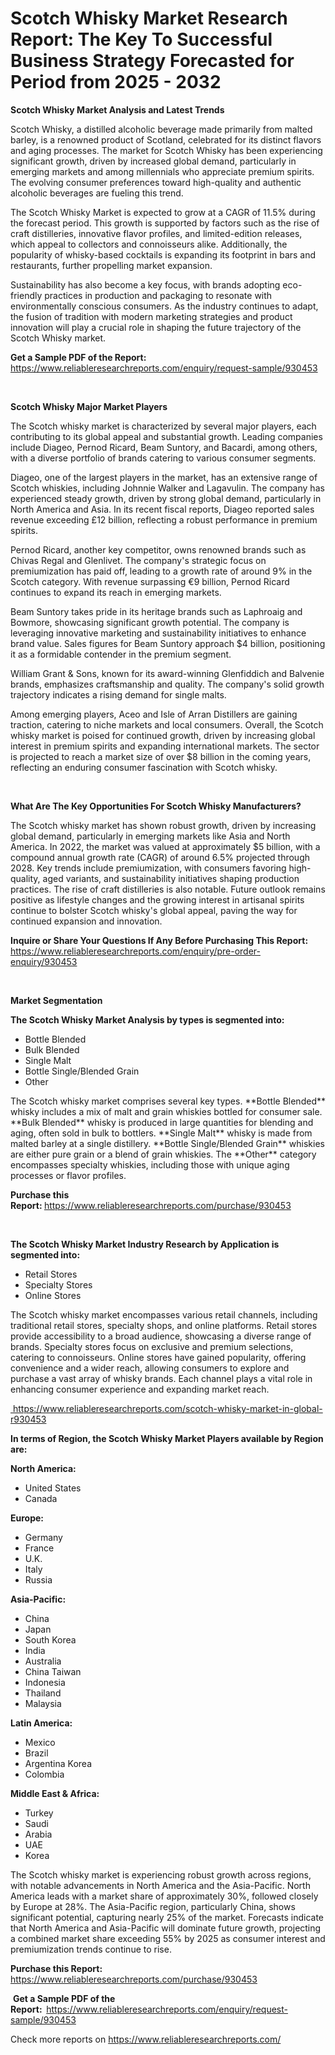 <p><h1>Scotch Whisky Market Research Report: The Key To Successful Business Strategy Forecasted for Period from 2025 - 2032</h1></p><p><strong>Scotch Whisky Market Analysis and Latest Trends</strong></p>
<p><p>Scotch Whisky, a distilled alcoholic beverage made primarily from malted barley, is a renowned product of Scotland, celebrated for its distinct flavors and aging processes. The market for Scotch Whisky has been experiencing significant growth, driven by increased global demand, particularly in emerging markets and among millennials who appreciate premium spirits. The evolving consumer preferences toward high-quality and authentic alcoholic beverages are fueling this trend.</p><p>The Scotch Whisky Market is expected to grow at a CAGR of 11.5% during the forecast period. This growth is supported by factors such as the rise of craft distilleries, innovative flavor profiles, and limited-edition releases, which appeal to collectors and connoisseurs alike. Additionally, the popularity of whisky-based cocktails is expanding its footprint in bars and restaurants, further propelling market expansion.</p><p>Sustainability has also become a key focus, with brands adopting eco-friendly practices in production and packaging to resonate with environmentally conscious consumers. As the industry continues to adapt, the fusion of tradition with modern marketing strategies and product innovation will play a crucial role in shaping the future trajectory of the Scotch Whisky market.</p></p>
<p><strong>Get a Sample PDF of the Report:&nbsp;</strong> <a href="https://www.reliableresearchreports.com/enquiry/request-sample/930453?utm_campaign=3313&utm_medium=2&utm_source=Github&utm_content=ia&utm_term=21032025&utm_id=scotch-whisky">https://www.reliableresearchreports.com/enquiry/request-sample/930453</a></p>
<p>&nbsp;</p>
<p><strong>Scotch Whisky Major Market Players</strong></p>
<p><p>The Scotch whisky market is characterized by several major players, each contributing to its global appeal and substantial growth. Leading companies include Diageo, Pernod Ricard, Beam Suntory, and Bacardi, among others, with a diverse portfolio of brands catering to various consumer segments.</p><p>Diageo, one of the largest players in the market, has an extensive range of Scotch whiskies, including Johnnie Walker and Lagavulin. The company has experienced steady growth, driven by strong global demand, particularly in North America and Asia. In its recent fiscal reports, Diageo reported sales revenue exceeding £12 billion, reflecting a robust performance in premium spirits.</p><p>Pernod Ricard, another key competitor, owns renowned brands such as Chivas Regal and Glenlivet. The company's strategic focus on premiumization has paid off, leading to a growth rate of around 9% in the Scotch category. With revenue surpassing €9 billion, Pernod Ricard continues to expand its reach in emerging markets.</p><p>Beam Suntory takes pride in its heritage brands such as Laphroaig and Bowmore, showcasing significant growth potential. The company is leveraging innovative marketing and sustainability initiatives to enhance brand value. Sales figures for Beam Suntory approach $4 billion, positioning it as a formidable contender in the premium segment.</p><p>William Grant & Sons, known for its award-winning Glenfiddich and Balvenie brands, emphasizes craftsmanship and quality. The company's solid growth trajectory indicates a rising demand for single malts. </p><p>Among emerging players, Aceo and Isle of Arran Distillers are gaining traction, catering to niche markets and local consumers. Overall, the Scotch whisky market is poised for continued growth, driven by increasing global interest in premium spirits and expanding international markets. The sector is projected to reach a market size of over $8 billion in the coming years, reflecting an enduring consumer fascination with Scotch whisky.</p></p>
<p>&nbsp;</p>
<p><strong>What Are The Key Opportunities For Scotch Whisky Manufacturers?</strong></p>
<p><p>The Scotch whisky market has shown robust growth, driven by increasing global demand, particularly in emerging markets like Asia and North America. In 2022, the market was valued at approximately $5 billion, with a compound annual growth rate (CAGR) of around 6.5% projected through 2028. Key trends include premiumization, with consumers favoring high-quality, aged variants, and sustainability initiatives shaping production practices. The rise of craft distilleries is also notable. Future outlook remains positive as lifestyle changes and the growing interest in artisanal spirits continue to bolster Scotch whisky's global appeal, paving the way for continued expansion and innovation.</p></p>
<p><strong>Inquire or Share Your Questions If Any Before Purchasing This Report:</strong> <a href="https://www.reliableresearchreports.com/enquiry/pre-order-enquiry/930453?utm_campaign=3313&utm_medium=2&utm_source=Github&utm_content=ia&utm_term=21032025&utm_id=scotch-whisky">https://www.reliableresearchreports.com/enquiry/pre-order-enquiry/930453</a></p>
<p>&nbsp;</p>
<p><strong>Market Segmentation</strong></p>
<p><strong>The Scotch Whisky Market Analysis by types is segmented into:</strong></p>
<p><ul><li>Bottle Blended</li><li>Bulk Blended</li><li>Single Malt</li><li>Bottle Single/Blended Grain</li><li>Other</li></ul></p>
<p><p>The Scotch whisky market comprises several key types. **Bottle Blended** whisky includes a mix of malt and grain whiskies bottled for consumer sale. **Bulk Blended** whisky is produced in large quantities for blending and aging, often sold in bulk to bottlers. **Single Malt** whisky is made from malted barley at a single distillery. **Bottle Single/Blended Grain** whiskies are either pure grain or a blend of grain whiskies. The **Other** category encompasses specialty whiskies, including those with unique aging processes or flavor profiles.</p></p>
<p><strong>Purchase this Report:&nbsp;</strong><a href="https://www.reliableresearchreports.com/purchase/930453?utm_campaign=3313&utm_medium=2&utm_source=Github&utm_content=ia&utm_term=21032025&utm_id=scotch-whisky">https://www.reliableresearchreports.com/purchase/930453</a></p>
<p>&nbsp;</p>
<p><strong>The Scotch Whisky Market Industry Research by Application is segmented into:</strong></p>
<p><ul><li>Retail Stores</li><li>Specialty Stores</li><li>Online Stores</li></ul></p>
<p><p>The Scotch whisky market encompasses various retail channels, including traditional retail stores, specialty shops, and online platforms. Retail stores provide accessibility to a broad audience, showcasing a diverse range of brands. Specialty stores focus on exclusive and premium selections, catering to connoisseurs. Online stores have gained popularity, offering convenience and a wider reach, allowing consumers to explore and purchase a vast array of whisky brands. Each channel plays a vital role in enhancing consumer experience and expanding market reach.</p></p>
<p><a href="https://www.reliableresearchreports.com/scotch-whisky-market-in-global-r930453?utm_campaign=3313&utm_medium=2&utm_source=Github&utm_content=ia&utm_term=21032025&utm_id=scotch-whisky">&nbsp;https://www.reliableresearchreports.com/scotch-whisky-market-in-global-r930453</a></p>
<p><strong>In terms of Region, the Scotch Whisky Market Players available by Region are:</strong></p>
<p>
    <p> <strong> North America: </strong>
        <ul>
            <li>United States</li>
            <li>Canada</li>
        </ul>
        </p> 
    <p> <strong> Europe: </strong>
        <ul>
            <li>Germany</li>
            <li>France</li>
            <li>U.K.</li>
            <li>Italy</li>
            <li>Russia</li>
        </ul>
        </p> 
    <p> <strong> Asia-Pacific: </strong>
        <ul>
            <li>China</li>
            <li>Japan</li>
            <li>South Korea</li>
            <li>India</li>
            <li>Australia</li>
            <li>China Taiwan</li>
            <li>Indonesia</li>
            <li>Thailand</li>
            <li>Malaysia</li>
        </ul>
        </p> 
    <p> <strong> Latin America: </strong>
        <ul>
            <li>Mexico</li>
            <li>Brazil</li>
            <li>Argentina Korea</li>
            <li>Colombia</li>
        </ul>
        </p> 
    <p> <strong> Middle East & Africa: </strong>
        <ul>
            <li>Turkey</li>
            <li>Saudi</li>
            <li>Arabia</li>
            <li>UAE</li>
            <li>Korea</li>
        </ul>
    </p>
    </p>
<p><p>The Scotch whisky market is experiencing robust growth across regions, with notable advancements in North America and the Asia-Pacific. North America leads with a market share of approximately 30%, followed closely by Europe at 28%. The Asia-Pacific region, particularly China, shows significant potential, capturing nearly 25% of the market. Forecasts indicate that North America and Asia-Pacific will dominate future growth, projecting a combined market share exceeding 55% by 2025 as consumer interest and premiumization trends continue to rise.</p></p>
<p><strong>Purchase this Report: </strong><a href="https://www.reliableresearchreports.com/purchase/930453?utm_campaign=3313&utm_medium=2&utm_source=Github&utm_content=ia&utm_term=21032025&utm_id=scotch-whisky">https://www.reliableresearchreports.com/purchase/930453</a></p>
<p>&nbsp;<strong>Get a Sample PDF of the Report:&nbsp;&nbsp;</strong><a href="https://www.reliableresearchreports.com/enquiry/request-sample/930453?utm_campaign=3313&utm_medium=2&utm_source=Github&utm_content=ia&utm_term=21032025&utm_id=scotch-whisky">https://www.reliableresearchreports.com/enquiry/request-sample/930453</a></p>
<p><strong></strong></p>
<p>Check more reports on <a href="https://www.reliableresearchreports.com/?utm_campaign=3313&utm_medium=2&utm_source=Github&utm_content=ia&utm_term=21032025&utm_id=scotch-whisky">https://www.reliableresearchreports.com/</a></p>